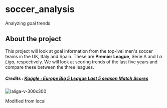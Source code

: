 # soccer_analysis
Analyzing goal trends

## About the project
This project will look at goal information from the top-lvel men's soccer teams in the UK, Italy and Spain. 
These are **Premier League**, Serie A and *La Liga*, respectively.
We will look at scoring trends of the last five years and compare these between the three leagues.

##### Credits : [Kaggle : Europe Big 5 League Last 5 season Match Scores](https://www.kaggle.com/datasets/sinansaglam/europe-big-5-league-last-5-season-match-scores)

![laliga-v-300x300](https://github.com/user-attachments/assets/3073a64b-5ecd-4813-bc4b-562393cf12ad)


Modified from local
